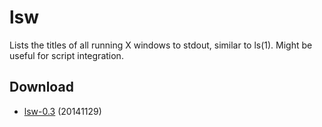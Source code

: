 lsw
===
Lists the titles of all running X windows to stdout, similar to ls(1). Might be
useful for script integration.

Download
--------
* [lsw-0.3](//dl.suckless.org/tools/lsw-0.3.tar.gz) (20141129)
